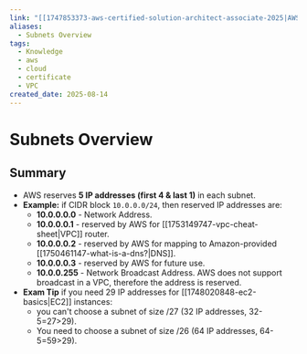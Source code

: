 ```yaml
---
link: "[[1747853373-aws-certified-solution-architect-associate-2025|AWS Certified Solution Architect Associate 2025]]"
aliases:
  - Subnets Overview
tags:
  - Knowledge
  - aws
  - cloud
  - certificate
  - VPC
created_date: 2025-08-14
---
```

# Subnets Overview
## Summary
- AWS reserves **5 IP addresses (first 4 & last 1)** in each subnet.
- **Example:** if CIDR block `10.0.0.0/24`, then reserved IP addresses are:
	- **10.0.0.0.0** - Network Address.
	- **10.0.0.0.1** - reserved by AWS for [[1753149747-vpc-cheat-sheet|VPC]] router.
	- **10.0.0.0.2** - reserved by AWS for mapping to Amazon-provided [[1750461147-what-is-a-dns?|DNS]].
	- **10.0.0.0.3** - reserved by AWS for future use.
	- **10.0.0.255** - Network Broadcast Address. AWS does not support broadcast in a VPC, therefore the address is reserved.
- **Exam Tip** if you need 29 IP addresses for [[1748020848-ec2-basics|EC2]] instances:
	- you can't choose a subnet of size /27 (32 IP addresses, 32-5=27>29).
	- You need to choose a subnet of size /26 (64 IP addresses, 64-5=59>29).
